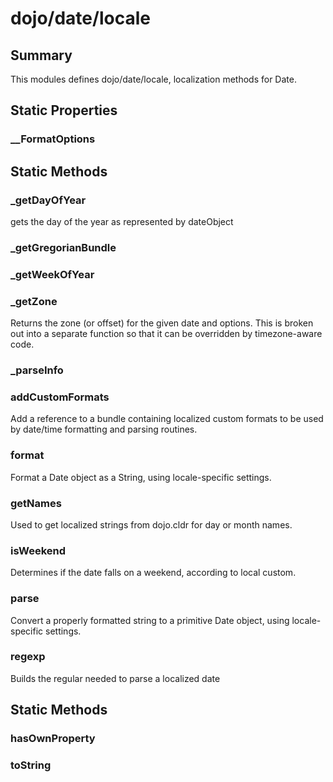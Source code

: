 # dojo/date/locale

## Summary

This modules defines dojo/date/locale, localization methods for Date.
## Static Properties

### __FormatOptions


## Static Methods

### _getDayOfYear
gets the day of the year as represented by dateObject

### _getGregorianBundle


### _getWeekOfYear


### _getZone
Returns the zone (or offset) for the given date and options.  This
is broken out into a separate function so that it can be overridden
by timezone-aware code.


### _parseInfo


### addCustomFormats
Add a reference to a bundle containing localized custom formats to be
used by date/time formatting and parsing routines.


### format
Format a Date object as a String, using locale-specific settings.


### getNames
Used to get localized strings from dojo.cldr for day or month names.


### isWeekend
Determines if the date falls on a weekend, according to local custom.

### parse
Convert a properly formatted string to a primitive Date object,
using locale-specific settings.


### regexp
Builds the regular needed to parse a localized date

## Static Methods

### hasOwnProperty


### toString



